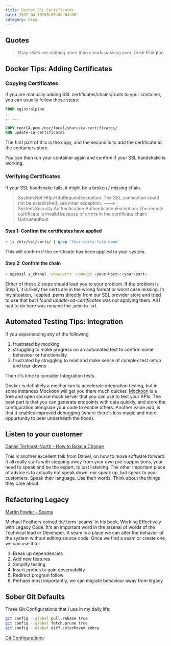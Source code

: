 ```yaml
---
title: Docker SSL Certificates 
date: 2022-04-10T00:00:00-04:00
category: blog
---
```


## Quotes

> Gray skies are nothing more than clouds passing over. Duke Ellington

## Docker Tips: Adding Certificates

### Copying Certificates

If you are manually adding SSL certificates/chains/roots to your container,
you can usually follow these steps:

```dockerfile
FROM nginx:alpine
...
......

COPY rootCA.pem /usr/local/share/ca-certificates/
RUN update-ca-certificates

```

The first part of this is the copy,
and the second is to add the certificate to the containers store.

You can then run your container again and confirm if your SSL handshake is working.

### Verifying Certificates

If your SSL handshake fails, it might be a broken / missing chain.

> System.Net.Http.HttpRequestException: The SSL connection could not be established, see inner exception.
> ---> System.Security.Authentication.AuthenticationException: The remote certificate is invalid because of errors in the certificate chain: UntrustedRoot 

#### Step 1: Confirm the certificates have applied 

```sh
> ls /etc/ssl/certs/ | grep 'Your-certs-file-name'
```

This will confirm if the certificate has been applied to your system.

#### Step 2: Confirm the chain

```sh
> openssl s_chanel -showcerts -connect <your-host>:<your-port>
```

Either of these 2 steps should lead you to your problem. If the problem is Step 1, it is likely the certs are in the wrong format or worst case missing.
In my situation, I copied .pems directly from our SSL provider store and tried to use that but I found *update-ca-certificates* was not applying them.
All I had to do here was rename the .pem to .crt.


## Automated Testing Tips: Integration

If you experiencing any of the following,
1. frustrated by mocking
2. struggling to make progress on an automated test to confirm some behaviour or functionality
3. frustrated by struggling to read and make sense of complex test setup and tear-downs

Then it's time to consider Integration tests.

Docker is definitely a mechanism to accelerate integration testing, but in some instances Mockoon will get you there much quicker.
[Mockoon](https://mockoon.com/) is a free and open source mock server that you can use to test your APIs. The best part is that you can generate endpoints with data quickly, and store the configuration alongside your code to enable others. Another value add, is that it enables improved debugging (where there's less magic and more oppurtunity to peer underneath the hood).

## Listen to your customer

[Daniel Terhorst-North - How to Bake a Change](https://www.youtube.com/watch?v=K0FFoAgjjY0)

This is another excellent talk from Daniel, on how to move software forward.
It all really starts with stepping away from your own pre-suppositions, your need to speak and be the expert, to just listening.
The other important piece of advice is to actually not speak down, nor speak up, but speak to your customers. Speak their language. Use their words.
Think about the things they care about.

## Refactoring Legacy

[Martin Fowler - Seams](https://martinfowler.com/bliki/LegacySeam.html)

Michael Feathers coined the term 'seams' in his book, Working Effectively with Legacy Code. It's an important word in the arsenal of words of the Technical lead or Developer.
A seam is a place we can alter the behavior of the system without editing source code. Once we find a seam or create one, we can use it to:
1. Break up dependencies
2. Add new features
3. Simplify testing
4. Insert probes to gain observability
5. Redirect program follow
6. Perhaps most importantly, we can migrate behaviour away from legacy

## Sober Git Defaults

Three Git Configurations that I use in my daily life:
```sh
git config --global pull.rebase true
git config --global fetch.prune true
git config --global diff.colorMoved zebra
```

[Git Configurations](https://spin.atomicobject.com/git-configurations-default/)
